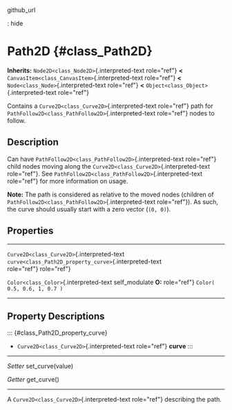 github\_url

:   hide

Path2D {#class_Path2D}
======

**Inherits:** `Node2D<class_Node2D>`{.interpreted-text role="ref"}
**\<** `CanvasItem<class_CanvasItem>`{.interpreted-text role="ref"}
**\<** `Node<class_Node>`{.interpreted-text role="ref"} **\<**
`Object<class_Object>`{.interpreted-text role="ref"}

Contains a `Curve2D<class_Curve2D>`{.interpreted-text role="ref"} path
for `PathFollow2D<class_PathFollow2D>`{.interpreted-text role="ref"}
nodes to follow.

Description
-----------

Can have `PathFollow2D<class_PathFollow2D>`{.interpreted-text
role="ref"} child nodes moving along the
`Curve2D<class_Curve2D>`{.interpreted-text role="ref"}. See
`PathFollow2D<class_PathFollow2D>`{.interpreted-text role="ref"} for
more information on usage.

**Note:** The path is considered as relative to the moved nodes
(children of `PathFollow2D<class_PathFollow2D>`{.interpreted-text
role="ref"}). As such, the curve should usually start with a zero vector
(`(0, 0)`).

Properties
----------

  -------------------------------------------- -------------------------------------------------------- -----------------------------
  `Curve2D<class_Curve2D>`{.interpreted-text   `curve<class_Path2D_property_curve>`{.interpreted-text   
  role="ref"}                                  role="ref"}                                              

  `Color<class_Color>`{.interpreted-text       self\_modulate                                           **O:**
  role="ref"}                                                                                           `Color( 0.5, 0.6, 1, 0.7 )`
  -------------------------------------------- -------------------------------------------------------- -----------------------------

Property Descriptions
---------------------

::: {#class_Path2D_property_curve}
-   `Curve2D<class_Curve2D>`{.interpreted-text role="ref"} **curve**
:::

  ---------- -------------------
  *Setter*   set\_curve(value)

  *Getter*   get\_curve()
  ---------- -------------------

A `Curve2D<class_Curve2D>`{.interpreted-text role="ref"} describing the
path.
